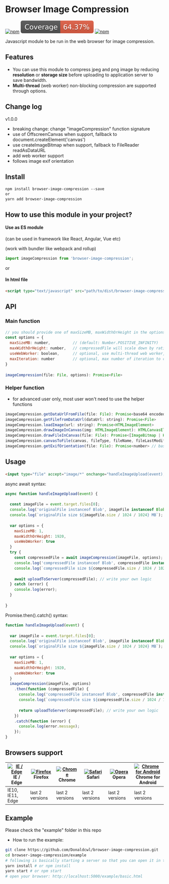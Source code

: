 # Browser Image Compression #
[![npm](https://img.shields.io/npm/v/browser-image-compression.svg)](https://www.npmjs.com/package/browser-image-compression)
[![npm](./coverage/badge.svg)](https://github.com/Donaldcwl/browser-image-compression)
[![npm](https://img.shields.io/npm/l/browser-image-compression.svg)](https://github.com/Donaldcwl/browser-image-compression)

Javascript module to be run in the web browser for image compression.

## Features ##
- You can use this module to compress jpeg and png image by reducing **resolution** or **storage size** before uploading to application server to save bandwidth.
- **Multi-thread** (web worker) non-blocking compression are supported through options.

## Change log ##
v1.0.0
- breaking change: change "imageCompression" function signature
- use of OffscreenCanvas when support, fallback to document.createElement('canvas')
- use createImageBitmap when support, fallback to FileReader readAsDataURL
- add web worker support
- follows image exif orientation

## Install ##
```
npm install browser-image-compression --save
or
yarn add browser-image-compression
```

## How to use this module in your project? ##
#### Use as ES module ####

(can be used in framework like React, Angular, Vue etc)

(work with bundler like webpack and rollup)
```javascript
import imageCompression from 'browser-image-compression';
```

or

#### In html file ####
```html
<script type="text/javascript" src="path/to/dist/browser-image-compression.js"></script>
```

## API ##
### Main function ###
```javascript
// you should provide one of maxSizeMB, maxWidthOrHeight in the options
const options = { 
  maxSizeMB: number,          // (default: Number.POSITIVE_INFINITY)
  maxWidthOrHeight: number,   // compressedFile will scale down by ratio to a point that width or height is smaller than maxWidthOrHeight (default: undefined)
  useWebWorker: boolean,      // optional, use multi-thread web worker, fallback to run in main-thread (default: true)
  maxIteration: number        // optional, max number of iteration to compress the image (default: 10)
}

imageCompression(file: File, options): Promise<File>
```
### Helper function ###
- for advanced user only, most user won't need to use the helper functions
```javascript
imageCompression.getDataUrlFromFile(file: File): Promise<base64 encoded string>
imageCompression.getFilefromDataUrl(dataUrl: string): Promise<File>
imageCompression.loadImage(url: string): Promise<HTMLImageElement>
imageCompression.drawImageInCanvas(img: HTMLImageElement): HTMLCanvasElement
imageCompression.drawFileInCanvas(file: File): Promise<[ImageBitmap | HTMLImageElement, HTMLCanvasElement]>
imageCompression.canvasToFile(canvas, fileType, fileName, fileLastModified[, quality]): Promise<File|Blob>
imageCompression.getExifOrientation(file: File): Promise<number> // based on https://stackoverflow.com/a/32490603/10395024
```

## Usage ##
```html
<input type="file" accept="image/*" onchange="handleImageUpload(event);">
```
async await syntax:
```javascript
async function handleImageUpload(event) {

  const imageFile = event.target.files[0];
  console.log('originalFile instanceof Blob', imageFile instanceof Blob); // true
  console.log(`originalFile size ${imageFile.size / 1024 / 1024} MB`);

  var options = {
    maxSizeMB: 1,
    maxWidthOrHeight: 1920,
    useWebWorker: true
  }
  try {
    const compressedFile = await imageCompression(imageFile, options);
    console.log('compressedFile instanceof Blob', compressedFile instanceof Blob); // true
    console.log(`compressedFile size ${compressedFile.size / 1024 / 1024} MB`); // smaller than maxSizeMB

    await uploadToServer(compressedFile); // write your own logic
  } catch (error) {
    console.log(error);
  }

}
```
Promise.then().catch() syntax:
```javascript
function handleImageUpload(event) {

  var imageFile = event.target.files[0];
  console.log('originalFile instanceof Blob', imageFile instanceof Blob); // true
  console.log(`originalFile size ${imageFile.size / 1024 / 1024} MB`);

  var options = {
    maxSizeMB: 1,
    maxWidthOrHeight: 1920,
    useWebWorker: true
  }
  imageCompression(imageFile, options)
    .then(function (compressedFile) {
      console.log('compressedFile instanceof Blob', compressedFile instanceof Blob); // true
      console.log(`compressedFile size ${compressedFile.size / 1024 / 1024} MB`); // smaller than maxSizeMB

      return uploadToServer(compressedFile); // write your own logic
    })
    .catch(function (error) {
      console.log(error.message);
    });
}
```

## Browsers support ##

| [<img src="https://raw.githubusercontent.com/godban/browsers-support-badges/master/src/images/edge.png" alt="IE / Edge" width="16px" height="16px" />](http://godban.github.io/browsers-support-badges/)</br>IE / Edge | [<img src="https://raw.githubusercontent.com/godban/browsers-support-badges/master/src/images/firefox.png" alt="Firefox" width="16px" height="16px" />](http://godban.github.io/browsers-support-badges/)</br>Firefox | [<img src="https://raw.githubusercontent.com/godban/browsers-support-badges/master/src/images/chrome.png" alt="Chrome" width="16px" height="16px" />](http://godban.github.io/browsers-support-badges/)</br>Chrome | [<img src="https://raw.githubusercontent.com/godban/browsers-support-badges/master/src/images/safari.png" alt="Safari" width="16px" height="16px" />](http://godban.github.io/browsers-support-badges/)</br>Safari | [<img src="https://raw.githubusercontent.com/godban/browsers-support-badges/master/src/images/opera.png" alt="Opera" width="16px" height="16px" />](http://godban.github.io/browsers-support-badges/)</br>Opera | [<img src="https://raw.githubusercontent.com/godban/browsers-support-badges/master/src/images/chrome-android.png" alt="Chrome for Android" width="16px" height="16px" />](http://godban.github.io/browsers-support-badges/)</br>Chrome for Android |
| --------- | --------- | --------- | --------- | --------- | --------- |
| IE10, IE11, Edge| last 2 versions| last 2 versions| last 2 versions| last 2 versions| last 2 versions

## Example ##
Please check the "example" folder in this repo
- How to run the example:
```bash
git clone https://github.com/Donaldcwl/browser-image-compression.git
cd browser-image-compression/example
# following is basically starting a server so that you can open it in the browser
yarn install # or npm install
yarn start # or npm start
# open your browser: http://localhost:5000/example/basic.html
```

